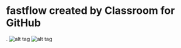 # fastflow created by Classroom for GitHub
.
![alt tag](https://github.com/DeLaSalleUniversity-Manila/fastflow-JeraldLimqueco/blob/master/device-2015-12-08-175313.png)
![alt tag](https://github.com/DeLaSalleUniversity-Manila/fastflow-JeraldLimqueco/blob/master/device-2015-12-08-175343.png)

